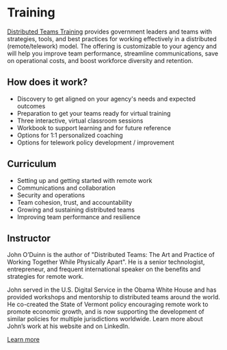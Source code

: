 # Training

[Distributed Teams Training](https://civicactions.com/distributed-government) provides government leaders and teams with strategies, tools, and best practices for working effectively in a distributed (remote/telework) model. The offering is customizable to your agency and will help you improve team performance, streamline communications, save on operational costs, and boost workforce diversity and retention.

## How does it work?

* Discovery to get aligned on your agency's needs and expected outcomes
* Preparation to get your teams ready for virtual training
* Three interactive, virtual classroom sessions
* Workbook to support learning and for future reference
* Options for 1:1 personalized coaching
* Options for telework policy development / improvement

## Curriculum

* Setting up and getting started with remote work
* Communications and collaboration
* Security and operations
* Team cohesion, trust, and accountability
* Growing and sustaining distributed teams
* Improving team performance and resilience

## Instructor

John O’Duinn is the author of "Distributed Teams: The Art and Practice of Working Together While Physically Apart". He is a senior technologist, entrepreneur, and frequent international speaker on the benefits and strategies for remote work.

John served in the U.S. Digital Service in the Obama White House and has provided workshops and mentorship to distributed teams around the world. He co-created the State of Vermont policy encouraging remote work to promote economic growth, and is now supporting the development of similar policies for multiple jurisdictions worldwide. Learn more about John’s work at his website and on LinkedIn.

[Learn more](https://civicactions.com/distributed-government)
